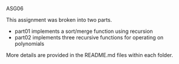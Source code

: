 ASG06

This assignment was broken into two parts.

- part01 implements a sort/merge function using recursion
- part02 implements three recursive functions for operating on polynomials

More details are provided in the README.md files within each folder.
